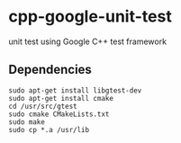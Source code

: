 # cpp-google-unit-test
unit test using Google C++ test framework


## Dependencies

```
sudo apt-get install libgtest-dev
sudo apt-get install cmake
cd /usr/src/gtest
sudo cmake CMakeLists.txt
sudo make
sudo cp *.a /usr/lib
```
